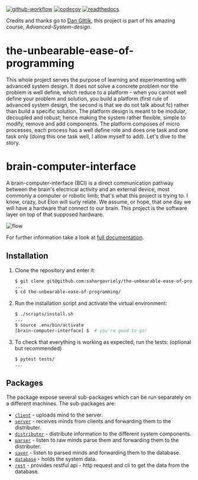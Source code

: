 [![github-workflow](https://github.com/sahargavriely/the-unbearable-ease-of-programming/actions/workflows/github-action.yml/badge.svg)](https://github.com/sahargavriely/the-unbearable-ease-of-programming/actions/workflows/github-action.yml)
[![codecov](https://codecov.io/gh/sahargavriely/the-unbearable-ease-of-programming/graph/badge.svg?token=W0V7MR7T8S)](https://codecov.io/gh/sahargavriely/the-unbearable-ease-of-programming)
[![readthedocs](https://readthedocs.org/projects/the-unbearable-ease-of-programming/badge/?version=latest)](https://the-unbearable-ease-of-programming.readthedocs.io/en/latest/?badge=latest)

Credits and thanks go to [Dan Gittik](https://github.com/dan-gittik), this project is part of his amazing course, _Advanced-System-design_.

# the-unbearable-ease-of-programming

This whole project serves the purpose of learning and experimenting with advanced system design.
It does not solve a concrete problem nor the problem is well define, which reduce to a platform - when you cannot well define your problem and solution, you build a platform (first rule of advanced system design, the second is that we do not talk about fc) rather than build a specific solution.
The platform design is meant to be modular, decoupled and robust; hence making the system rather flexible, simple to modify, remove and add components.
The platform composes of micro processes, each process has a well define role and does one task and one task only (doing this one task well, I allow myself to add).
Let's dive to the story.


# brain-computer-interface

A brain-computer-interface (BCI) is a direct communication pathway between the brain's electrical activity and an external device, most commonly a computer or robotic limb; that's what this project is trying to. I know, crazy, but Elon will surly relate.
We assume, or hope, that one day we will have a hardware that connect to our brain. This project is the software layer on top of that supposed hardware.

![flow](https://github.com/sahargavriely/the-unbearable-ease-of-programming/assets/63425950/4a89f457-8e0f-4820-8e44-55820f986a8d)

For further information take a look at [full documentation](https://the-unbearable-ease-of-programming.readthedocs.io/en/latest/).

## Installation

1. Clone the repository and enter it:

      ```sh
      $ git clone git@github.com:sahargavriely/the-unbearable-ease-of-programming.git
      ...
      $ cd the-unbearable-ease-of-programming/
      ```

2. Run the installation script and activate the virtual environment:

      ```sh
      $ ./scripts/install.sh
      ...
      $ source .env/bin/activate
      [brain-computer-interface] $  # you're good to go!
      ```

3. To check that everything is working as expected, run the tests: (optional but recommended)

      ```sh
      $ pytest tests/
      ...
      ```

## Packages

The package expose several sub-packages which can be run separately on a different machines.
The sub-packages are:

- [`client`](/brain_computer_interface/client/README.md) - uploads mind to the server.
- [`server`](/brain_computer_interface/server/README.md) - receives minds from clients and forwarding them to the distributer.
- [`distributer`](/brain_computer_interface/distributer/README.md) - distribute information to the different system components.
- [`parser`](/brain_computer_interface/parser/README.md) - listen to raw minds parse them and forwarding them to the distributer.
- [`saver`](/brain_computer_interface/saver/README.md) - listen to parsed minds and forwarding them to the database.
- [`database`](/brain_computer_interface/database/README.md) - holds the system data.
- [`rest`](/brain_computer_interface/rest/README.md) - provides restful api - http request and cli to get the data from the database.
